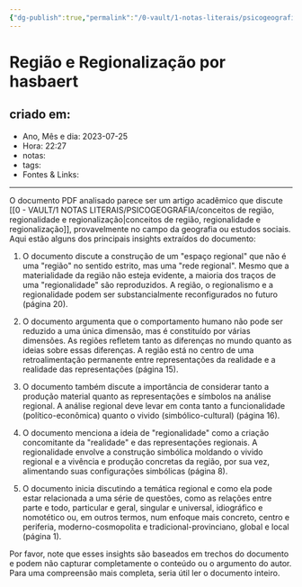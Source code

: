 ```yaml
---
{"dg-publish":true,"permalink":"/0-vault/1-notas-literais/psicogeografia/regiao-e-regionalizacao-por-hasbaert/","dgHomeLink":true,"dgShowLocalGraph":true,"dgShowFileTree":true,"dgEnableSearch":true,"noteIcon":""}
---
```


# Região e Regionalização por hasbaert

## criado em: 
-  Ano, Mês e dia: 2023-07-25
- Hora: 22:27
- notas: 
- tags: 
- Fontes & Links: 
---
O documento PDF analisado parece ser um artigo acadêmico que discute [[0 - VAULT/1 NOTAS LITERAIS/PSICOGEOGRAFIA/conceitos de região, regionalidade e regionalização\|conceitos de região, regionalidade e regionalização]], provavelmente no campo da geografia ou estudos sociais. Aqui estão alguns dos principais insights extraídos do documento:

1. O documento discute a construção de um "espaço regional" que não é uma "região" no sentido estrito, mas uma "rede regional". Mesmo que a materialidade da região não esteja evidente, a maioria dos traços de uma "regionalidade" são reproduzidos. A região, o regionalismo e a regionalidade podem ser substancialmente reconfigurados no futuro (página 20).

2. O documento argumenta que o comportamento humano não pode ser reduzido a uma única dimensão, mas é constituído por várias dimensões. As regiões refletem tanto as diferenças no mundo quanto as ideias sobre essas diferenças. A região está no centro de uma retroalimentação permanente entre representações da realidade e a realidade das representações (página 15).

3. O documento também discute a importância de considerar tanto a produção material quanto as representações e símbolos na análise regional. A análise regional deve levar em conta tanto a funcionalidade (político-econômica) quanto o vivido (simbólico-cultural) (página 16).

4. O documento menciona a ideia de "regionalidade" como a criação concomitante da "realidade" e das representações regionais. A regionalidade envolve a construção simbólica moldando o vivido regional e a vivência e produção concretas da região, por sua vez, alimentando suas configurações simbólicas (página 8).

5. O documento inicia discutindo a temática regional e como ela pode estar relacionada a uma série de questões, como as relações entre parte e todo, particular e geral, singular e universal, idiográfico e nomotético ou, em outros termos, num enfoque mais concreto, centro e periferia, moderno-cosmopolita e tradicional-provinciano, global e local (página 1).

Por favor, note que esses insights são baseados em trechos do documento e podem não capturar completamente o conteúdo ou o argumento do autor. Para uma compreensão mais completa, seria útil ler o documento inteiro.